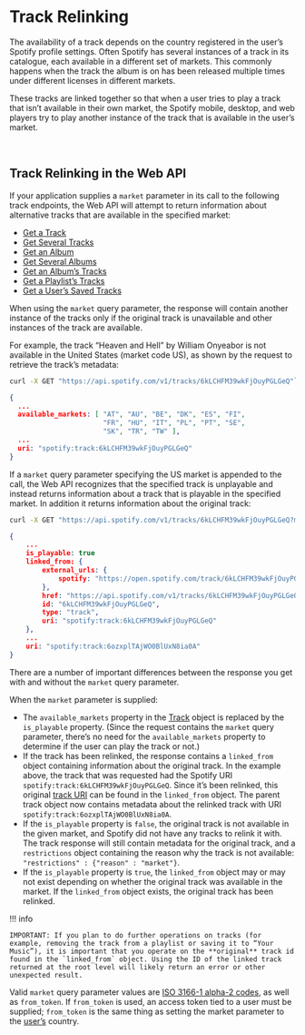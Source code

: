 # Track Relinking

The availability of a track depends on the country registered in the user’s Spotify profile settings. Often Spotify has several instances of a track in its catalogue, each available in a different set of markets. This commonly happens when the track the album is on has been released multiple times under different licenses in different markets.

These tracks are linked together so that when a user tries to play a track that isn’t available in their own market, the Spotify mobile, desktop, and web players try to play another instance of the track that is available in the user’s market.

<br>

## Track Relinking in the Web API

If your application supplies a `market` parameter in its call to the following track endpoints, the Web API will attempt to return information about alternative tracks that are available in the specified market:

-   [Get a Track](https://developer.spotify.com/documentation/web-api/reference/get-track)
-   [Get Several Tracks](https://developer.spotify.com/documentation/web-api/reference/get-several-tracks)
-   [Get an Album](https://developer.spotify.com/documentation/web-api/reference/get-an-album)
-   [Get Several Albums](https://developer.spotify.com/documentation/web-api/reference/get-multiple-albums)
-   [Get an Album’s Tracks](https://developer.spotify.com/documentation/web-api/reference/get-an-albums-tracks)
-   [Get a Playlist’s Tracks](https://developer.spotify.com/documentation/web-api/reference/get-playlists-tracks)
-   [Get a User’s Saved Tracks](https://developer.spotify.com/documentation/web-api/reference/get-users-saved-tracks)

When using the `market` query parameter, the response will contain another instance of the tracks only if the original track is unavailable and other instances of the track are available.

For example, the track “Heaven and Hell” by William Onyeabor is not available in the United States (market code US), as shown by the request to retrieve the track’s metadata:

```bash linenums="1"
curl -X GET "https://api.spotify.com/v1/tracks/6kLCHFM39wkFjOuyPGLGeQ"`
```

```json linenums="1"
{
  ...
  available_markets: [ "AT", "AU", "BE", "DK", "ES", "FI",
                       "FR", "HU", "IT", "PL", "PT", "SE",
                       "SK", "TR", "TW" ],
  ...
  uri: "spotify:track:6kLCHFM39wkFjOuyPGLGeQ"
}
```

If a `market` query parameter specifying the US market is appended to the call, the Web API recognizes that the specified track is unplayable and instead returns information about a track that is playable in the specified market. In addition it returns information about the original track:

```bash linenums="1"
curl -X GET "https://api.spotify.com/v1/tracks/6kLCHFM39wkFjOuyPGLGeQ?market=US"`
```

```json linenums="1"
{
	...
	is_playable: true
	linked_from: {
		external_urls: {
			spotify: "https://open.spotify.com/track/6kLCHFM39wkFjOuyPGLGeQ"
		},
		href: "https://api.spotify.com/v1/tracks/6kLCHFM39wkFjOuyPGLGeQ",
		id: "6kLCHFM39wkFjOuyPGLGeQ",
		type: "track",
		uri: "spotify:track:6kLCHFM39wkFjOuyPGLGeQ"
	},
	...
	uri: "spotify:track:6ozxplTAjWO0BlUxN8ia0A"
}
```

There are a number of important differences between the response you get with and without the `market` query parameter.

When the `market` parameter is supplied:

-   The `available_markets` property in the [Track](https://developer.spotify.com/documentation/web-api/reference/get-track) object is replaced by the `is_playable` property. (Since the request contains the `market` query parameter, there’s no need for the `available_markets` property to determine if the user can play the track or not.)
-   If the track has been relinked, the response contains a `linked_from` object containing information about the original track. In the example above, the track that was requested had the Spotify URI `spotify:track:6kLCHFM39wkFjOuyPGLGeQ`. Since it’s been relinked, this original [track URI](Spotify-URIs-and-IDs.md) can be found in the `linked_from` object. The parent track object now contains metadata about the relinked track with URI `spotify:track:6ozxplTAjWO0BlUxN8ia0A`.
-   If the `is_playable` property is `false`, the original track is not available in the given market, and Spotify did not have any tracks to relink it with. The track response will still contain metadata for the original track, and a `restrictions` object containing the reason why the track is not available: `"restrictions" : {"reason" : "market"}`.
-   If the `is_playable` property is `true`, the `linked_from` object may or may not exist depending on whether the original track was available in the market. If the `linked_from` object exists, the original track has been relinked.

!!! info

    IMPORTANT: If you plan to do further operations on tracks (for example, removing the track from a playlist or saving it to “Your Music”), it is important that you operate on the **original** track id found in the `linked_from` object. Using the ID of the linked track returned at the root level will likely return an error or other unexpected result.

Valid `market` query parameter values are [ISO 3166-1 alpha-2 codes](http://en.wikipedia.org/wiki/ISO_3166-1_alpha-2), as well as `from_token`. If `from_token` is used, an access token tied to a user must be supplied; `from_token` is the same thing as setting the market parameter to the [user’s](https://developer.spotify.com/documentation/web-api/reference/get-current-users-profile) country.
